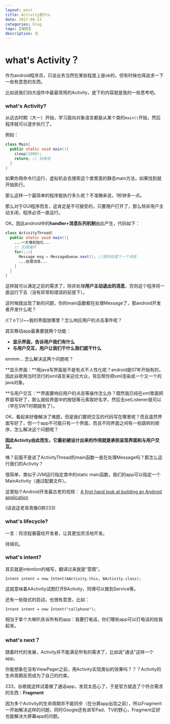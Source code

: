 ```yaml
---
layout: post
title: Activity是什么
date: 2017-08-23
categories: blog
tags: [编程]
description: 无
---
```


# what's Activity？

作为android程序员，只谈业务当然在某些程度上是ok的，但有时候也得追求一下一些有意思的东西。

比如说我们四大组件中最最常用的Activity，底下的内容就是我的一些思考吧。

### what's Activity?

从远古时期（大一）开始，学习面向对象语言都是从某个类的`main()`开始，然后程序就可以逐步执行了。

例如：

```java
class Main{
  public static void main(){
    sleep(1000);
    return; // 结束啦
  }
}
```

如果你用命令行运行，虚拟机会去搜索这个类里面的静态main方法，如果找到就开始执行。

那么这样一个最简单的程序能执行多久呢？不准确来说，1秒钟多一点。

那么对于GUI程序而言，这肯定是不可接受的，只要用户打开了，那么除非用户主动关闭，程序必须一直运行。

OK，因此android中的**handler+消息队列机制**由此产生，代码如下：

```java
class ActivityThread{
  public static void main(){
    ...一大堆初始化...
    // 无限循环
    for(;;){
      Message msg = MessageQueue.next(); //顺序处理下一个消息
      ...处理消息...
    }
  }
}
```

这样就可以满足之前的需求了，除非处理**用户主动退出的消息**，否则这个程序将一直运行下去（没有异常和错误的前提下）。

这时候就出现了新的问题，你的main函数都在处理Message了，那android开发者开发什么呢？

/(ㄒoㄒ)/~~我的界面放哪里？怎么响应用户的点击事件呢？

其实移动app最重要就两个功能：

- **显示界面，告诉用户我们有什么**
- **与用户交互，用户让我们干什么我们就干什么**

emmm... 怎么解决这两个问题呢？

**显示界面：**用java写界面是不是有点不人性化呢？android是07年开始有的，因此谷歌用当时流行的xml语言来迎合大众，背后帮你把xml渲染成一个又一个的java对象。

**与用户交互：**界面要响应用户的点击等操作怎么办？既然我已经在xml里面把界面写好了，那么就给界面中的按钮等元素取好名字，然后去setListener就可以（早在SWT时期就有了）。

OK，看起来好像解决了难题，但是我们要把交互的代码写在哪里呢？而且虽然界面写好了，但一个app不可能只有一个界面，而且不同界面之间有一些跳转的顺序，怎么解决这个问题呢？

**因此Activity由此而生，它最初被设计出来的作用就是承担呈现界面和与用户交互。**

咦？前面不是说了ActivityThread的main函数一直在处理Message吗？那怎么运行我们的Activity？

很简单，类似于JVM运行指定类中的static main函数，我们的app可以指定一个MainActivity（通过配置文件）。

这里贴个Android开发最古老的视频： [A first hand look at building an Android application](https://www.youtube.com/watch?v=I6ObTqIiYfE)

(话说这老哥真像G胖233)

### what's lifecycle?

一言：将流程暴露给开发者，让其更加灵活地开发。

待填坑。

### what's intent?

其实就是intention的缩写，翻译过来就是“意图”。

`Intent intent = new Intent(AActivity.this, BActivity.class);`

这就意味着AActivity试图打开BActivity，同理可以推到Service等。

还有一些隐式的启动，也很有意思，比如：

`Intent intent = new Intent("callphone");  `

相当于拿个大喇叭告诉所有的app：我要打电话，你们哪些app可以打电话的给我起来。



### what's next？

随着时代的发展，Activity并不能满足所有的需求了，比如说"通话"这样一个app。

你能想象在没有ViewPager之前，用Activity实现类似的效果吗？？？Activity的生命周期反而成为了自己的约束。

233，谷歌就这样试着做了通话app，发现太恶心了，于是官方就造了个符合需求的东西：**Fragment**

因为多个Activity的生命周期并不能同步（在分屏app出现之前），所以Fragment一开始解决这样的问题，同时Google还有进军Pad、TV的野心，Fragment正好也能解决大屏幕app的问题。